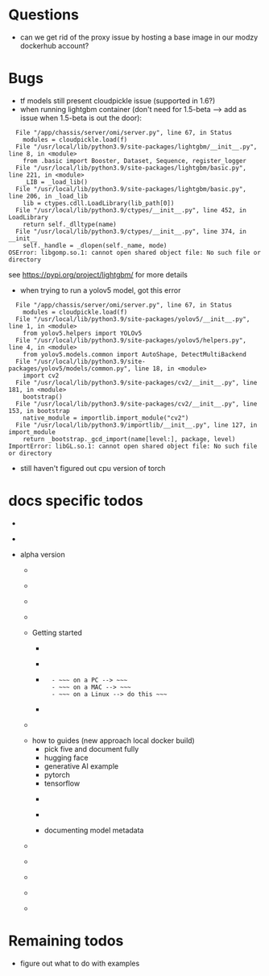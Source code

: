 # Questions
- can we get rid of the proxy issue by hosting a base image in our modzy dockerhub account?

# Bugs
- tf models still present cloudpickle issue (supported in 1.6?)
- when running lightgbm container (don't need for 1.5-beta --> add as issue when 1.5-beta is out the door):
```
  File "/app/chassis/server/omi/server.py", line 67, in Status
    modules = cloudpickle.load(f)
  File "/usr/local/lib/python3.9/site-packages/lightgbm/__init__.py", line 8, in <module>
    from .basic import Booster, Dataset, Sequence, register_logger
  File "/usr/local/lib/python3.9/site-packages/lightgbm/basic.py", line 221, in <module>
    _LIB = _load_lib()
  File "/usr/local/lib/python3.9/site-packages/lightgbm/basic.py", line 206, in _load_lib
    lib = ctypes.cdll.LoadLibrary(lib_path[0])
  File "/usr/local/lib/python3.9/ctypes/__init__.py", line 452, in LoadLibrary
    return self._dlltype(name)
  File "/usr/local/lib/python3.9/ctypes/__init__.py", line 374, in __init__
    self._handle = _dlopen(self._name, mode)
OSError: libgomp.so.1: cannot open shared object file: No such file or directory
```
see https://pypi.org/project/lightgbm/ for more details

- when trying to run a yolov5 model, got this error
```
  File "/app/chassis/server/omi/server.py", line 67, in Status
    modules = cloudpickle.load(f)
  File "/usr/local/lib/python3.9/site-packages/yolov5/__init__.py", line 1, in <module>
    from yolov5.helpers import YOLOv5
  File "/usr/local/lib/python3.9/site-packages/yolov5/helpers.py", line 4, in <module>
    from yolov5.models.common import AutoShape, DetectMultiBackend
  File "/usr/local/lib/python3.9/site-packages/yolov5/models/common.py", line 18, in <module>
    import cv2
  File "/usr/local/lib/python3.9/site-packages/cv2/__init__.py", line 181, in <module>
    bootstrap()
  File "/usr/local/lib/python3.9/site-packages/cv2/__init__.py", line 153, in bootstrap
    native_module = importlib.import_module("cv2")
  File "/usr/local/lib/python3.9/importlib/__init__.py", line 127, in import_module
    return _bootstrap._gcd_import(name[level:], package, level)
ImportError: libGL.so.1: cannot open shared object file: No such file or directory
```

- still haven't figured out cpu version of torch



# docs specific todos
- ~~~look into versioning~~~
- ~~~overwrite docs~~~
- alpha version
    - ~~~ home page --> tighten up a little ~~~ 
    - ~~~ bottom getting started --> change to local docker build ~~~
    - ~~~Fix margins on home page code block~~~
    - ~~~ Getting started --> getting started (get rid of weirdness) ~~~
    - Getting started
        - ~~~ docker should be default method we point people towards ~~~
        - ~~~ remove chassis.app.modzy.com ~~~
        - ~~~ please install docker ~~~
            - ~~~ on a PC --> ~~~
            - ~~~ on a MAC --> ~~~
            - ~~~ on a Linux --> do this ~~~
        - ~~~ spin up resulting container locally and run an inference ~~~
    - ~~~ get rid of tutorials for alpha (except getting started) ~~~
    - how to guides (new approach local docker build)
        - pick five and document fully
        - hugging face
        - generative AI example
        - pytorch
        - tensorflow
        - ~~~ arm support remove for now ~~~
        - ~~~ gpu support for now ~~~
        - documenting model metadata
    - ~~~ reference --> docstrings ~~~
    - ~~~reference --> protofile ("Interfaces" --> OMI & KServe)~~~
    - ~~~ get rid of conceptual guides for alpha ~~~
    - ~~~ kill FAQs and recreate as needed ~~~
    - ~~~ add 1.5 alpha tag ~~~


# Remaining todos
- figure out what to do with examples